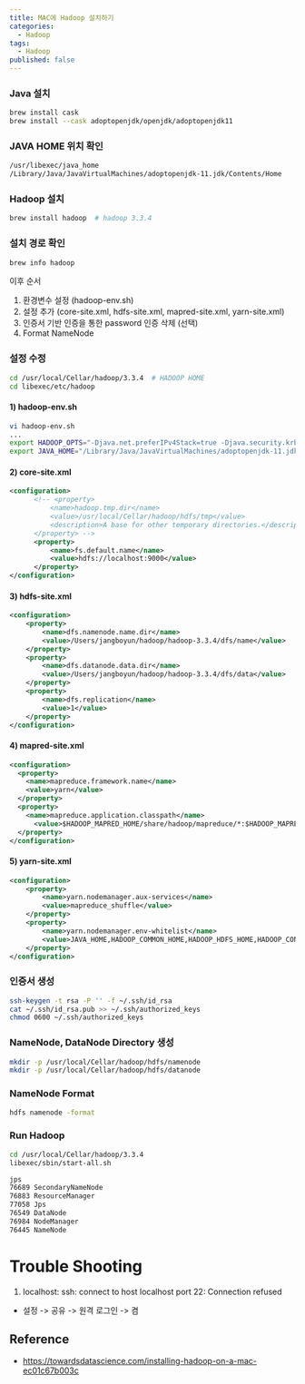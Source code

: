```yaml
---
title: MAC에 Hadoop 설치하기
categories:
  - Hadoop
tags:
  - Hadoop
published: false
---
```




### Java 설치
```bash
brew install cask
brew install --cask adoptopenjdk/openjdk/adoptopenjdk11
```

### JAVA HOME 위치 확인
```bash
/usr/libexec/java_home
/Library/Java/JavaVirtualMachines/adoptopenjdk-11.jdk/Contents/Home
```

<!--
vi ~/.bashrc
export JAVA_HOME=/Library/Java/JavaVirtualMachines/adoptopenjdk-11.jdk/Contents/Home
-->

### Hadoop 설치
```bash
brew install hadoop  # hadoop 3.3.4
```

### 설치 경로 확인
```bash
brew info hadoop
```

<!--
### 설정
vi ~/.bashrc
—
export HADOOP_HOME=/usr/local/Cellar/hadoop/3.3.4
export HADOOP_COMMON_HOME=$HADOOP_HOME
export PATH=$PATH:$HADOOP_HOME/bin
-->


이후 순서
1. 환경변수 설정 (hadoop-env.sh)
2. 설정 추가 (core-site.xml, hdfs-site.xml, mapred-site.xml, yarn-site.xml)
3. 인증서 기반 인증을 통한 password 인증 삭제 (선택)
4. Format NameNode


### 설정 수정
```bash
cd /usr/local/Cellar/hadoop/3.3.4  # HADOOP HOME
cd libexec/etc/hadoop
```

#### 1) hadoop-env.sh
```bash
vi hadoop-env.sh
...
export HADOOP_OPTS="-Djava.net.preferIPv4Stack=true -Djava.security.krb5.realm= -Djava.security.krb5.kdc="
export JAVA_HOME="/Library/Java/JavaVirtualMachines/adoptopenjdk-11.jdk/Contents/Home"
```

#### 2) core-site.xml
```xml
<configuration>
      <!-- <property>
          <name>hadoop.tmp.dir</name>
          <value>/usr/local/Cellar/hadoop/hdfs/tmp</value>
          <description>A base for other temporary directories.</description>
      </property> -->
      <property>
          <name>fs.default.name</name>
          <value>hdfs://localhost:9000</value>
      </property>
</configuration>
```

#### 3) hdfs-site.xml
```xml
<configuration>
    <property>
        <name>dfs.namenode.name.dir</name>
        <value>/Users/jangboyun/hadoop/hadoop-3.3.4/dfs/name</value>
    </property>
    <property>
        <name>dfs.datanode.data.dir</name>
        <value>/Users/jangboyun/hadoop/hadoop-3.3.4/dfs/data</value>
    </property>
    <property>
        <name>dfs.replication</name>
        <value>1</value>
    </property>
</configuration>
```

#### 4) mapred-site.xml
```xml
<configuration>
  <property>
    <name>mapreduce.framework.name</name>
    <value>yarn</value>
  </property>
  <property>
    <name>mapreduce.application.classpath</name>   
	  <value>$HADOOP_MAPRED_HOME/share/hadoop/mapreduce/*:$HADOOP_MAPRED_HOME/share/hadoop/mapreduce/lib/*</value>
  </property>
</configuration>
```

#### 5) yarn-site.xml
```xml
<configuration>
	<property>
		<name>yarn.nodemanager.aux-services</name>
		<value>mapreduce_shuffle</value>
	</property>
	<property>
		<name>yarn.nodemanager.env-whitelist</name>
		<value>JAVA_HOME,HADOOP_COMMON_HOME,HADOOP_HDFS_HOME,HADOOP_CONF_DIR,CLASSPATH_PREPEND_DISTCACHE,HADOOP_YARN_HOME,HADOOP_MAPRED_HOME</value>
	</property>
</configuration>
```

### 인증서 생성
```bash
ssh-keygen -t rsa -P '' -f ~/.ssh/id_rsa
cat ~/.ssh/id_rsa.pub >> ~/.ssh/authorized_keys
chmod 0600 ~/.ssh/authorized_keys
```

### NameNode, DataNode Directory 생성
```bash
mkdir -p /usr/local/Cellar/hadoop/hdfs/namenode
mkdir -p /usr/local/Cellar/hadoop/hdfs/datanode
```

### NameNode Format
```bash
hdfs namenode -format
```

### Run Hadoop
```bash
cd /usr/local/Cellar/hadoop/3.3.4
libexec/sbin/start-all.sh

jps
76689 SecondaryNameNode
76883 ResourceManager
77058 Jps
76549 DataNode
76984 NodeManager
76445 NameNode
```


# Trouble Shooting
1. localhost: ssh: connect to host localhost port 22: Connection refused
  - 설정 -> 공유 -> 원격 로그인 -> 켬


## Reference
  - <https://towardsdatascience.com/installing-hadoop-on-a-mac-ec01c67b003c>
